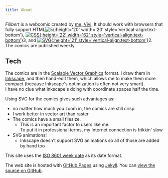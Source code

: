 ```yaml
---
title: About
---
```

<i>Fillbert</i> is a webcomic created by [me, Vivi](https://mincerafter42.github.io). It should work with browsers that fully support HTML![5](https://www.w3.org/html/logo/downloads/HTML5_Badge.svg){:height='20' width='20' style='vertical-align:text-bottom'}, [![CSS](https://www.w3.org/Style/CSS/Buttons/csso.svg){:height='22' width='62' style='vertical-align:text-bottom'}](//www.w3.org/Style/CSS/Buttons)3, and [![SVG](https://www.w3.org/Icons/SVG/Buttons/svg-w3c-blue.svg){:height='21' style='vertical-align:text-bottom'}](//www.w3.org/Graphics/SVG/)2.  
The comics are published weekly.

## Tech

The comics are in the [Scalable Vector Graphics](https://www.w3.org/Graphics/SVG/) format. I draw them in [Inkscape](https://inkscape.org/), and then hand-edit them, which allows me to make them more compact (because Inkscape's optimization is often not very smart).  
I have no clue what Inkscape's doing with coordinate spaces half the time.

Using SVG for the comics gives such advantages as:
- no matter how much you zoom in, the comics are still crisp
- I work better in vector art than raster
- The comics have a small filesize.
  - This is an important factor to users like me.  
    To put it in professional terms, my Internet connection is frikkin' slow
- SVG animations!
  - Inkscape doesn't support SVG animations so all of those are added by hand too

This site uses the [ISO 8601 week date](https://en.wikipedia.org/wiki/ISO_week_date) as its date format.

The web site is hosted with [GitHub Pages](https://pages.github.com/) using [Jekyll](https://jekyllrb.com). You can [view the source on GitHub](https://github.com/mincerafter42/fillbert).
